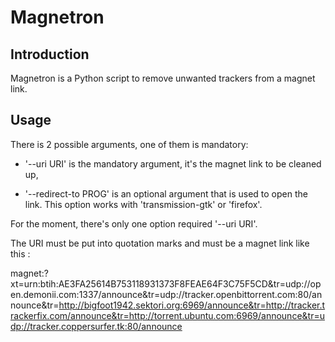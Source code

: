 Magnetron
=========

Introduction
------------
Magnetron is a Python script to remove unwanted trackers from a magnet link.

Usage
-----
There is 2 possible arguments, one of them is mandatory:

- '--uri URI' is the mandatory argument, it's the magnet link to be cleaned up,

- '--redirect-to PROG' is an optional argument that is used to open the link. This option works with 'transmission-gtk' or 'firefox'.

For the moment, there's only one option required '--uri URI'.

The URI must be put into quotation marks and must be a magnet link like this :

magnet:?xt=urn:btih:AE3FA25614B753118931373F8FEAE64F3C75F5CD&tr=udp://open.demonii.com:1337/announce&tr=udp://tracker.openbittorrent.com:80/announce&tr=http://bigfoot1942.sektori.org:6969/announce&tr=http://tracker.trackerfix.com/announce&tr=http://torrent.ubuntu.com:6969/announce&tr=udp://tracker.coppersurfer.tk:80/announce
